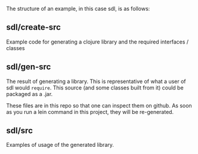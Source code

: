 The structure of an example, in this case sdl, is as follows:

## sdl/create-src 

Example code for generating a clojure library and the required interfaces / classes

## sdl/gen-src

The result of generating a library. This is representative of what a user of sdl would `require`. This source (and some classes built from it) could be packaged as a .jar.

These files are in this repo so that one can inspect them on github. As soon as you run a lein command in this project, they will be re-generated.

## sdl/src

Examples of usage of the generated library.
